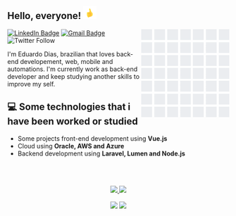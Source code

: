 ## Hello, everyone! <img src="https://github.com/edurodriguesdias/edurodriguesdias/blob/master/assets/hand-up.gif" width="30px">

<img align='right' src='https://github.com/edurodriguesdias/edurodriguesdias/blob/master/assets/github_wall.gif' width='200'>

[![LinkedIn Badge](https://img.shields.io/badge/-Eduardo%20Dias%20-blue?style=flat&logo=Linkedin&logoColor=white&link=https://www.linkedin.com/in/eduardo-rodrigues-dev)](https://www.linkedin.com/in/eduardo-rodrigues-dev/)
[![Gmail Badge](https://img.shields.io/badge/-eduardo@hypercodetech.com.br-c14438?style=flat&logo=Gmail&logoColor=white&link=mailto:eduardo@hypercodetech.com.br)](mailto:eduardo@hypercodetech.com.br)
![Twitter Follow](https://img.shields.io/twitter/follow/edudiasdev?label=Follow&style=social)

I'm Eduardo Dias, brazilian that loves back-end developement, web, mobile and automations. I'm currently work as back-end developer and keep studying another skills to improve my self.

## 💻 Some technologies that i have been worked or studied

- Some projects front-end development using **Vue.js**
- Cloud using **Oracle, AWS and Azure**
- Backend development using **Laravel, Lumen and Node.js**

<center>
    <div align="center">
        <br />
        <br />
        <br />
        <a href="https://github.com/anuraghazra/github-readme-stats">
            <img src="https://github-readme-stats.vercel.app/api?username=edurodriguesdias&show_icons=true&line_height=45&theme=vue&include_all_commits=true" />
        </a>
        <a href="https://stackoverflow.com/users/8968206/eduardo-rodrigues">
            <img src="https://github-readme-stackoverflow.vercel.app/?userID=8968206&theme=light" />
        </a>
        <br>
        <br>
        <img width="322" src="https://github-readme-stats.anuraghazra1.vercel.app/api/top-langs/?username=edurodriguesdias&hide=html&layout=compact&theme=vue" />
        <img width="390" src="https://github-readme-stats.anuraghazra1.vercel.app/api/pin/?username=edurodriguesdias&repo=julia_is_hungry_app&theme=vue" />
    </div>
</center>

